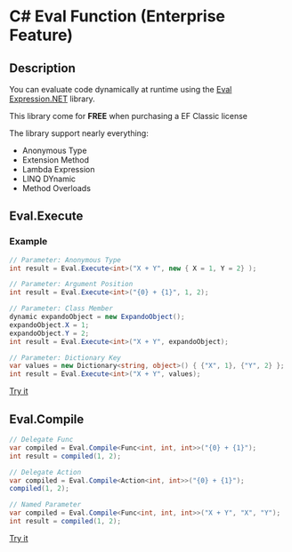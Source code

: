 # C# Eval Function (Enterprise Feature)

## Description
You can evaluate code dynamically at runtime using the [Eval Expression.NET](http://eval-expression.net/) library.

This library come for **FREE** when purchasing a EF Classic license 

The library support nearly everything:
- Anonymous Type
- Extension Method
- Lambda Expression
- LINQ DYnamic
- Method Overloads

## Eval.Execute

### Example

```csharp
// Parameter: Anonymous Type
int result = Eval.Execute<int>("X + Y", new { X = 1, Y = 2} );

// Parameter: Argument Position
int result = Eval.Execute<int>("{0} + {1}", 1, 2);

// Parameter: Class Member
dynamic expandoObject = new ExpandoObject();
expandoObject.X = 1;
expandoObject.Y = 2;
int result = Eval.Execute<int>("X + Y", expandoObject);

// Parameter: Dictionary Key
var values = new Dictionary<string, object>() { {"X", 1}, {"Y", 2} };
int result = Eval.Execute<int>("X + Y", values);
```

[Try it](https://dotnetfiddle.net/W9TwcP)

## Eval.Compile

```csharp
// Delegate Func
var compiled = Eval.Compile<Func<int, int, int>>("{0} + {1}");
int result = compiled(1, 2);

// Delegate Action
var compiled = Eval.Compile<Action<int, int>>("{0} + {1}");
compiled(1, 2);

// Named Parameter
var compiled = Eval.Compile<Func<int, int, int>>("X + Y", "X", "Y");
int result = compiled(1, 2);
```

[Try it](https://dotnetfiddle.net/MBHlX8)
